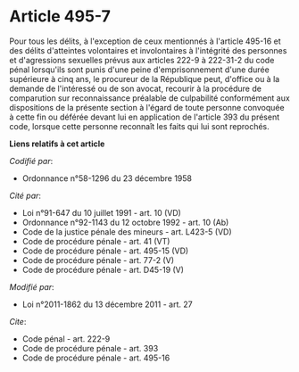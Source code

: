# Article 495-7

Pour tous les délits, à l'exception de ceux mentionnés à l'article 495-16 et des délits d'atteintes volontaires et
involontaires à l'intégrité des personnes et d'agressions sexuelles prévus aux articles 222-9 à 222-31-2 du code pénal
lorsqu'ils sont punis d'une peine d'emprisonnement d'une durée supérieure à cinq ans, le procureur de la République peut,
d'office ou à la demande de l'intéressé ou de son avocat, recourir à la procédure de comparution sur reconnaissance préalable
de culpabilité conformément aux dispositions de la présente section à l'égard de toute personne convoquée à cette fin ou
déférée devant lui en application de l'article 393 du présent code, lorsque cette personne reconnaît les faits qui lui sont
reprochés.

**Liens relatifs à cet article**

_Codifié par_:

  - Ordonnance n°58-1296 du 23 décembre 1958

_Cité par_:

  - Loi n°91-647 du 10 juillet 1991 - art. 10 (VD)
  - Ordonnance n°92-1143 du 12 octobre 1992 - art. 10 (Ab)
  - Code de la justice pénale des mineurs - art. L423-5 (VD)
  - Code de procédure pénale - art. 41 (VT)
  - Code de procédure pénale - art. 495-15 (VD)
  - Code de procédure pénale - art. 77-2 (V)
  - Code de procédure pénale - art. D45-19 (V)

_Modifié par_:

  - Loi n°2011-1862 du 13 décembre 2011 - art. 27

_Cite_:

  - Code pénal - art. 222-9
  - Code de procédure pénale - art. 393
  - Code de procédure pénale - art. 495-16
